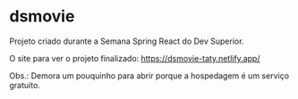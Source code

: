 # dsmovie
Projeto criado durante a Semana Spring React do Dev Superior.

O site para ver o projeto finalizado:
https://dsmovie-taty.netlify.app/


Obs.: Demora um pouquinho para abrir porque a hospedagem é um serviço gratuito.
